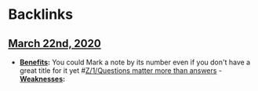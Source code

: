 
# Backlinks
## [March 22nd, 2020](<March 22nd, 2020.md>)
- **[Benefits](<Benefits.md>):** You could Mark a note by its number even if you don't have a great title for it yet #[Z/1/Questions matter more than answers](<Z/1/Questions matter more than answers.md>)
                - **[Weaknesses](<Weaknesses.md>):**


